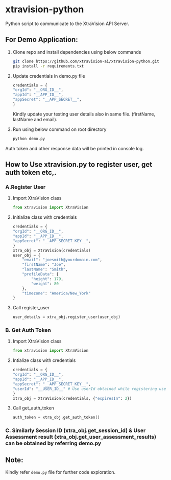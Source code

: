 # xtravision-python
Python script to communicate to the XtraVision API Server.

## For Demo Application:
1. Clone repo and install dependencies using below commands  
    ```sh
    git clone https://github.com/xtravision-ai/xtravision-python.git
    pip install -r requirements.txt
    ````

2. Update credentials in demo.py file

    ```python
    credentials = {
    "orgId": "__ORG_ID__",
    "appId": "__APP_ID__",
    "appSecret": "__APP_SECRET__",
    }
    ```
    Kindly update your testing user details also in same file. (firstName, lastName and email).


3. Run using below command on root directory

    ```sh
    python demo.py
    ```

 Auth token and other response data will be printed in console log. 

## How to Use xtravision.py to register user, get auth token etc,. 
### A.Register User
1. Import XtraVision class

    ```python
    from xtravision import XtraVision
    ```
2. Initialize class with credentials

    ```python
    credentials = {
    "orgId": "__ORG_ID__",
    "appId": "__APP_ID__",
    "appSecret": "__APP_SECRET_KEY__",
    }
    xtra_obj = XtraVision(credentials)
    user_obj = {
        "email": "joesmith@yourdomain.com",
        "firstName": "Joe",
        "lastName": "Smith",
        "profileData": {
            "height": 179,
            "weight": 80
        },
        "timezone": "America/New_York"
    }
    ```
3. Call register_user

    ```python
    user_details = xtra_obj.register_user(user_obj)
    ```

### B. Get Auth Token
1. Import XtraVision class

    ```python
    from xtravision import XtraVision
    ```
2. Intialize class with credentials

    ```python
    credentials = {
    "orgId": "__ORG_ID__",
    "appId": "__APP_ID__",
    "appSecret": "__APP_SECRET_KEY__",
    "userId": "__USER_ID__" # Use userId obtained while registering user
    }
    xtra_obj = XtraVision(credentials, {"expiresIn": 2})
    ```
3. Call get_auth_token

    ```python
    auth_token = xtra_obj.get_auth_token()
    ```

### C. Similarly Session ID (xtra_obj.get_session_id) & User Assessment result (xtra_obj.get_user_assessment_results) can be obtained by referring demo.py 


## Note:
Kindly refer `demo.py` file for further code exploration.
